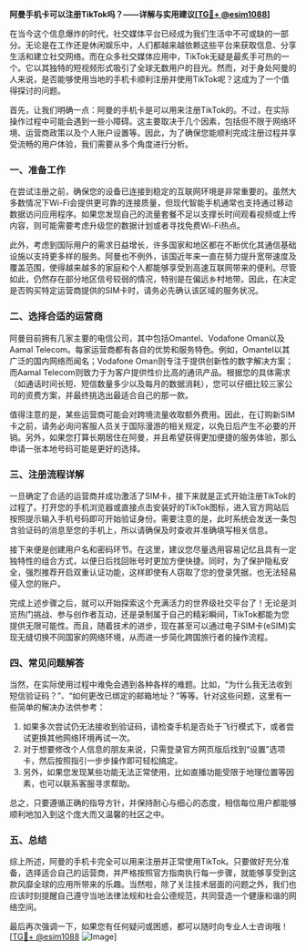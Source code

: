 **阿曼手机卡可以注册TikTok吗？——详解与实用建议[[TG💪+ @esim1088](https://t.me/s/esim1088)]**

在当今这个信息爆炸的时代，社交媒体平台已经成为我们生活中不可或缺的一部分。无论是在工作还是休闲娱乐中，人们都越来越依赖这些平台来获取信息、分享生活和建立社交网络。而在众多社交媒体应用中，TikTok无疑是最炙手可热的一个。它以其独特的短视频形式吸引了全球无数用户的目光。然而，对于身处阿曼的人来说，是否能够使用当地的手机卡顺利注册并使用TikTok呢？这成为了一个值得探讨的问题。

首先，让我们明确一点：阿曼的手机卡是可以用来注册TikTok的。不过，在实际操作过程中可能会遇到一些小障碍。这主要取决于几个因素，包括但不限于网络环境、运营商政策以及个人账户设置等。因此，为了确保您能顺利完成注册过程并享受流畅的用户体验，我们需要从多个角度进行分析。

### 一、准备工作

在尝试注册之前，确保您的设备已连接到稳定的互联网环境是非常重要的。虽然大多数情况下Wi-Fi会提供更可靠的连接质量，但现代智能手机通常也支持通过移动数据访问应用程序。如果您发现自己的流量套餐不足以支撑长时间观看视频或上传内容，则可能需要考虑升级您的数据计划或者寻找免费Wi-Fi热点。

此外，考虑到国际用户的需求日益增长，许多国家和地区都在不断优化其通信基础设施以支持更多样的服务。阿曼也不例外，该国近年来一直在努力提升宽带速度及覆盖范围，使得越来越多的家庭和个人都能够享受到高速互联网带来的便利。尽管如此，仍然存在部分地区信号较弱的情况，特别是在偏远乡村地带。因此，在决定是否购买特定运营商提供的SIM卡时，请务必先确认该区域的服务状况。

### 二、选择合适的运营商

阿曼目前拥有几家主要的电信公司，其中包括Omantel、Vodafone Oman以及Aamal Telecom。每家运营商都有各自的优势和服务特色。例如，Omantel以其广泛的国内网络而闻名；Vodafone Oman则专注于提供创新性的数字解决方案；而Aamal Telecom则致力于为客户提供性价比高的通讯产品。根据您的具体需求（如通话时间长短、短信数量多少以及每月的数据消耗），您可以仔细比较三家公司的资费方案，并最终挑选出最适合自己的那一款。

值得注意的是，某些运营商可能会对跨境流量收取额外费用。因此，在订购新SIM卡之前，请务必询问客服人员关于国际漫游的相关规定，以免日后产生不必要的开销。另外，如果您打算长期居住在阿曼，并且希望获得更加便捷的服务体验，那么申请一张本地号码可能是更好的选择。

### 三、注册流程详解

一旦确定了合适的运营商并成功激活了SIM卡，接下来就是正式开始注册TikTok的过程了。打开您的手机浏览器或直接点击安装好的TikTok图标，进入官方网站后按照提示输入手机号码即可开始验证身份。需要注意的是，此时系统会发送一条包含验证码的消息至您的手机上，所以请确保及时查收并准确填写相关信息。

接下来便是创建用户名和密码环节。在这里，建议您尽量选用容易记忆且具有一定独特性的组合方式，以便日后找回账号时更加方便快捷。同时，为了保护隐私安全，强烈推荐开启双重认证功能，这样即使有人窃取了您的登录凭据，也无法轻易侵入您的账户。

完成上述步骤之后，就可以开始探索这个充满活力的世界级社交平台了！无论是浏览热门挑战、参与创作者互动，还是录制属于自己的精彩瞬间，TikTok都能为您提供无限可能性。而且，随着技术的进步，现在甚至可以通过电子SIM卡(eSIM)实现无缝切换不同国家的网络环境，从而进一步简化跨国旅行者的操作流程。

### 四、常见问题解答

当然，在实际使用过程中难免会遇到各种各样的难题。比如，“为什么我无法收到短信验证码？”、“如何更改已绑定的邮箱地址？”等等。针对这些问题，这里有一些简单的解决办法供参考：

1. 如果多次尝试仍无法接收到验证码，请检查手机是否处于飞行模式下，或者尝试更换其他网络环境再试一次。
2. 对于想要修改个人信息的朋友来说，只需登录官方网页版后找到“设置”选项卡，然后按照指引一步步操作即可轻松搞定。
3. 另外，如果您发现某些功能无法正常使用，比如直播功能受限于地理位置等因素，也可以联系客服寻求帮助。

总之，只要遵循正确的指导方针，并保持耐心与细心的态度，相信每位用户都能够顺利地加入到这个庞大而又温馨的社区之中。

### 五、总结

综上所述，阿曼的手机卡完全可以用来注册并正常使用TikTok。只要做好充分准备，选择适合自己的运营商，并严格按照官方指南执行每一步骤，就能够享受到这款风靡全球的应用所带来的乐趣。当然啦，除了关注技术层面的问题之外，我们也应该时刻提醒自己遵守当地法律法规和社会公德规范，共同营造一个健康和谐的网络空间。

最后再次强调一下，如果您有任何疑问或困惑，都可以随时向专业人士咨询哦！[[TG💪+ @esim1088](https://t.me/s/esim1088) ![Image](https://i.postimg.cc/4NQfJmqS/Snipaste-2025-05-13-00-14-12.png)]